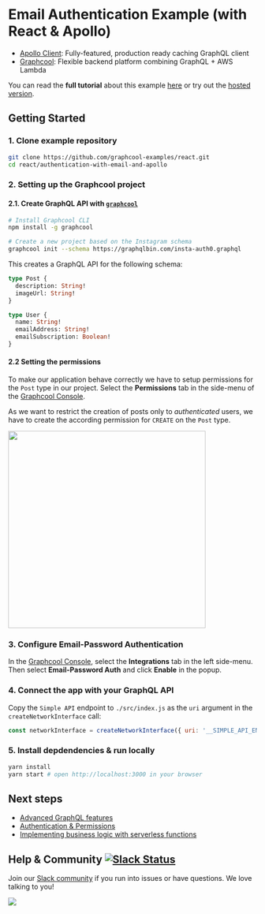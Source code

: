 # Email Authentication Example (with React & Apollo)

* [Apollo Client](https://github.com/apollographql/apollo-client): Fully-featured, production ready caching GraphQL client
* [Graphcool](https://www.graph.cool): Flexible backend platform combining GraphQL + AWS Lambda

You can read the **full tutorial** about this example [here](https://www.graph.cool/docs/tutorials/react-apollo-email-oopheesaj9/) or try out the [hosted version](http://apollo-email.netlify.com).

## Getting Started

### 1. Clone example repository

```sh
git clone https://github.com/graphcool-examples/react.git
cd react/authentication-with-email-and-apollo
```

### 2. Setting up the Graphcool project

#### 2.1. Create GraphQL API with [`graphcool`](https://www.npmjs.com/package/graphcool)

```sh
# Install Graphcool CLI
npm install -g graphcool

# Create a new project based on the Instagram schema
graphcool init --schema https://graphqlbin.com/insta-auth0.graphql 
```

This creates a GraphQL API for the following schema:

```graphql
type Post {
  description: String!
  imageUrl: String!
}

type User {
  name: String!
  emailAddress: String!
  emailSubscription: Boolean!
}
```

#### 2.2 Setting the permissions

To make our application behave correctly we have to setup permissions for the `Post` type in our project. Select the **Permissions** tab in the side-menu of the [Graphcool Console](https://console.graph.cool).

As we want to restrict the creation of posts only to _authenticated_ users, we have to create the according permission for `CREATE` on the `Post` type.

<img src="http://imgur.com/VwEazGR.png" height=400>


### 3. Configure Email-Password Authentication

In the [Graphcool Console](https://console.graph.cool), select the **Integrations** tab in the left side-menu. Then select **Email-Password Auth** and click **Enable** in the popup.


### 4. Connect the app with your GraphQL API

Copy the `Simple API` endpoint to `./src/index.js` as the `uri` argument in the `createNetworkInterface` call:

```js
const networkInterface = createNetworkInterface({ uri: '__SIMPLE_API_ENDPOINT__' })
```

### 5. Install depdendencies & run locally

```sh
yarn install
yarn start # open http://localhost:3000 in your browser
```

## Next steps

* [Advanced GraphQL features](https://www.graph.cool/docs/tutorials/advanced-features-eath7duf7d/)
* [Authentication & Permissions](https://www.graph.cool/docs/reference/authorization/overview-iegoo0heez/)
* [Implementing business logic with serverless functions](https://www.graph.cool/docs/reference/functions/overview-boo6uteemo/)


## Help & Community [![Slack Status](https://slack.graph.cool/badge.svg)](https://slack.graph.cool)

Join our [Slack community](http://slack.graph.cool/) if you run into issues or have questions. We love talking to you!

![](http://i.imgur.com/5RHR6Ku.png)
